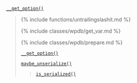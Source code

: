 <p><code><a href="https://developer.wordpress.org/reference/functions/__get_option/">__get_option()</a></code></p>

<blockquote>

{% include functions/untrailingslashit.md %}

{% include classes/wpdb/get_var.md %}

{% include classes/wpdb/prepare.md %}

<p><code><a href="https://developer.wordpress.org/reference/functions/__get_option/">__get_option()</a></code></p>

 [`maybe_unserialize()`](https://developer.wordpress.org/reference/functions/maybe_unserialize/)
 
> [`is_serialized()`](https://developer.wordpress.org/reference/functions/is_serialized/)

</blockquote>
